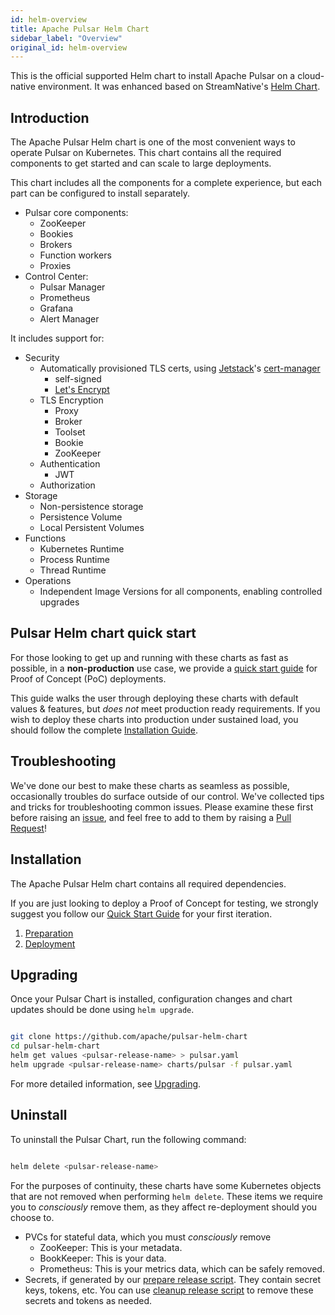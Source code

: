 ```yaml
---
id: helm-overview
title: Apache Pulsar Helm Chart
sidebar_label: "Overview"
original_id: helm-overview
---
```


This is the official supported Helm chart to install Apache Pulsar on a cloud-native environment. It was enhanced based on StreamNative's [Helm Chart](https://github.com/streamnative/charts).

## Introduction

The Apache Pulsar Helm chart is one of the most convenient ways
to operate Pulsar on Kubernetes. This chart contains all the required components to get started and can scale to large deployments.

This chart includes all the components for a complete experience, but each part can be configured to install separately.

- Pulsar core components:
  - ZooKeeper
  - Bookies
  - Brokers
  - Function workers
  - Proxies
- Control Center:
  - Pulsar Manager
  - Prometheus
  - Grafana
  - Alert Manager

It includes support for:

- Security
  - Automatically provisioned TLS certs, using [Jetstack](https://www.jetstack.io/)'s [cert-manager](https://cert-manager.io/docs/)
      - self-signed
      - [Let's Encrypt](https://letsencrypt.org/)
  - TLS Encryption
      - Proxy
      - Broker
      - Toolset
      - Bookie
      - ZooKeeper
  - Authentication
      - JWT
  - Authorization
- Storage
  - Non-persistence storage
  - Persistence Volume
  - Local Persistent Volumes
- Functions
  - Kubernetes Runtime
  - Process Runtime
  - Thread Runtime
- Operations
  - Independent Image Versions for all components, enabling controlled upgrades

## Pulsar Helm chart quick start

For those looking to get up and running with these charts as fast
as possible, in a **non-production** use case, we provide
a [quick start guide](getting-started-helm.md) for Proof of Concept (PoC) deployments.

This guide walks the user through deploying these charts with default
values & features, but *does not* meet production ready requirements.
If you wish to deploy these charts into production under sustained load,
you should follow the complete [Installation Guide](helm-install.md).

## Troubleshooting

We've done our best to make these charts as seamless as possible,
occasionally troubles do surface outside of our control. We've collected
tips and tricks for troubleshooting common issues. Please examine these first before raising an [issue](https://github.com/apache/pulsar/issues/new/choose), and feel free to add to them by raising a [Pull Request](https://github.com/apache/pulsar/compare)!

## Installation

The Apache Pulsar Helm chart contains all required dependencies.

If you are just looking to deploy a Proof of Concept for testing,
we strongly suggest you follow our [Quick Start Guide](getting-started-helm.md) for your first iteration.

1. [Preparation](helm-prepare.md)
2. [Deployment](helm-deploy.md)

## Upgrading

Once your Pulsar Chart is installed, configuration changes and chart
updates should be done using `helm upgrade`.

```bash

git clone https://github.com/apache/pulsar-helm-chart
cd pulsar-helm-chart
helm get values <pulsar-release-name> > pulsar.yaml
helm upgrade <pulsar-release-name> charts/pulsar -f pulsar.yaml

```

For more detailed information, see [Upgrading](helm-upgrade.md).

## Uninstall

To uninstall the Pulsar Chart, run the following command:

```bash

helm delete <pulsar-release-name>

```

For the purposes of continuity, these charts have some Kubernetes objects that are not removed when performing `helm delete`.
These items we require you to *consciously* remove them, as they affect re-deployment should you choose to.

* PVCs for stateful data, which you must *consciously* remove
  - ZooKeeper: This is your metadata.
  - BookKeeper: This is your data.
  - Prometheus: This is your metrics data, which can be safely removed.
* Secrets, if generated by our [prepare release script](https://github.com/apache/pulsar-helm-chart/blob/master/scripts/pulsar/prepare_helm_release.sh). They contain secret keys, tokens, etc. You can use [cleanup release script](https://github.com/apache/pulsar-helm-chart/blob/master/scripts/pulsar/cleanup_helm_release.sh) to remove these secrets and tokens as needed.
